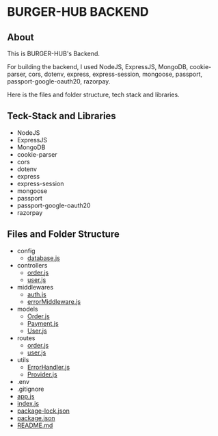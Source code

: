 # BURGER-HUB BACKEND

## About

This is BURGER-HUB's Backend.

For building the backend, I used NodeJS, ExpressJS, MongoDB, cookie-parser, cors, dotenv, express, express-session, mongoose, passport, passport-google-oauth20, razorpay.

Here is the files and folder structure, tech stack and libraries.

## Teck-Stack and Libraries

- NodeJS
- ExpressJS
- MongoDB
- cookie-parser
- cors
- dotenv
- express
- express-session
- mongoose
- passport
- passport-google-oauth20
- razorpay

## Files and Folder Structure

- config
  - [database.js](./config/database.js)
- controllers
  - [order.js](./controllers/order.js)
  - [user.js](./controllers/user.js)
- middlewares
  - [auth.js](./middlewares/auth.js)
  - [errorMiddleware.js](./middlewares/errorMiddleware.js)
- models
  - [Order.js](./models/Order.js)
  - [Payment.js](./models/Payment.js)
  - [User.js](./models/User.js)
- routes
  - [order.js](./routes/order.js)
  - [user.js](./routes/user.js)
- utils
  - [ErrorHandler.js](./utils/ErrorHandler.js)
  - [Provider.js](./utils/Provider.js)
- .env
- .gitignore
- [app.js](./app.js)
- [index.js](./index.js)
- [package-lock.json](./package-lock.json)
- [package.json](./package.json)
- [README.md](./README.md)
